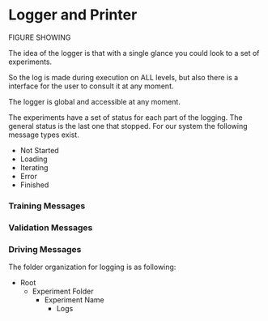 Logger and Printer
==================


FIGURE SHOWING


The idea of the logger is that with a single
glance you could look to a set of experiments.

So the log is made during execution on ALL levels,
but also there is a interface for the user to
consult it at any moment.

The logger is global and accessible at any moment.


The experiments have a set of status for each part of
the logging. The general status is the last one that stopped.
For our system the following message types exist.

* Not Started
* Loading
* Iterating
* Error
* Finished


### Training Messages

### Validation Messages

### Driving Messages


The folder organization for logging is as following:

* Root
    * Experiment Folder
        * Experiment Name
            * Logs

